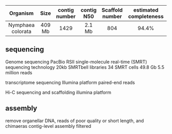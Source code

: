 | Organism | Size | contig<br>number | contig<br>N50 | Scaffold<br>number | estimated completeness | 
| :------------: | :------------: |  :------------: | :------------: | :------------: | :------------: | 
|Nymphaea colorata|409 Mb| 1429 | 2.1 Mb| 804 | 94.4%

## sequencing
Genome sequencing
PacBio RSII single-molecule real-time (SMRT) sequencing technology
20kb SMRTbell libraries
34 SMRT cells
49.8 Gb 5.5 million reads

transcriptome sequencing 
Illumina platform 
paired-end reads

Hi-C sequencing and scaffolding 
illumina platform

## assembly
remove organellar DNA, reads of poor quality or short length, and chimaeras 
contig-level assembly 
filtered 

<!--stackedit_data:
eyJoaXN0b3J5IjpbLTQyMDA3MTA5NSwtMzQyODE0NTAxLDEwMz
g5Nzc3NzEsMjAzNDMwMDE5NCwtNzI2MjgxMTAxLDYzMzUxNTIx
MCwxMzU2MTg0MjUxLC0xNTM0MjcyMTgxLDE0OTUxMDU0MjAsLT
IwMzc1Mjc0MiwtMTUwNDMzNDExMywtNjQ2NDg1NDMxLDQ5Nzgx
ODgxMF19
-->